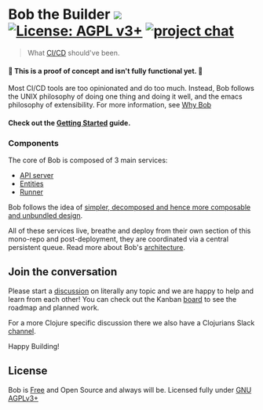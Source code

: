 # Bob the Builder [![](https://github.com/bob-cd/bob/workflows/Test-and-Publish/badge.svg)](https://github.com/bob-cd/bob/actions?query=workflow%3ATest-and-Publish) [![License: AGPL v3+](https://img.shields.io/badge/license-AGPL%20v3%2B-blue.svg)](http://www.gnu.org/licenses/agpl-3.0) [![project chat](https://img.shields.io/badge/slack-join_chat-brightgreen.svg)](https://clojurians.slack.com/messages/CPBAYJJF6)

> What [CI/CD](https://en.wikipedia.org/wiki/CI/CD) should've been.

#### 🚧 This is a proof of concept and isn't fully functional yet. 🚧

Most CI/CD tools are too opinionated and do too much. Instead, Bob follows the UNIX philosophy of doing one thing and doing it well, and the emacs philosophy of extensibility. For more information, see [Why Bob](https://bob-cd.github.io/pages/why-bob.html)

#### Check out the [Getting Started](https://bob-cd.github.io/pages/getting-started.html) guide.

### Components

The core of Bob is composed of 3 main services:
- [API server](/apiserver)
- [Entities](/entities)
- [Runner](/runner)

Bob follows the idea of [simpler, decomposed and hence more composable and unbundled design](https://www.youtube.com/watch?v=MCZ3YgeEUPg).

All of these services live, breathe and deploy from their own section of this mono-repo and post-deployment, they are coordinated via a central persistent queue. Read more about Bob's [architecture](https://bob-cd.github.io/pages/architecture.html).




## Join the conversation
Please start a [discussion](https://github.com/bob-cd/bob/discussions) on literally any topic and we are happy to help and learn from each other! You can check out the Kanban [board](https://github.com/bob-cd/bob/projects/1) to see the roadmap and planned work.

For a more Clojure specific discussion there we also have a Clojurians Slack [channel](https://clojurians.slack.com/messages/CPBAYJJF6).

Happy Building!

## License
Bob is [Free](https://www.gnu.org/philosophy/free-sw.en.html) and Open Source and always will be. Licensed fully under [GNU AGPLv3+](https://www.gnu.org/licenses/agpl-3.0)
